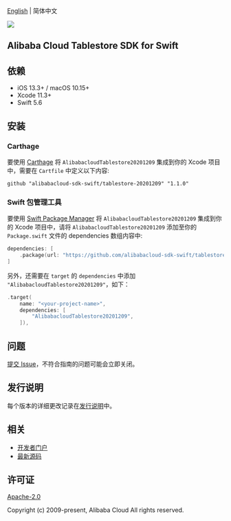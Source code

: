 [English](README.md) | 简体中文

![](https://aliyunsdk-pages.alicdn.com/icons/AlibabaCloud.svg)

## Alibaba Cloud Tablestore SDK for Swift

## 依赖

- iOS 13.3+ / macOS 10.15+
- Xcode 11.3+
- Swift 5.6

## 安装

### Carthage

要使用 [Carthage](https://github.com/Carthage/Carthage) 将 `AlibabacloudTablestore20201209` 集成到你的 Xcode 项目中，需要在 `Cartfile` 中定义以下内容:

```ogdl
github "alibabacloud-sdk-swift/tablestore-20201209" "1.1.0"
```

### Swift 包管理工具

要使用 [Swift Package Manager](https://swift.org/package-manager/) 将 `AlibabacloudTablestore20201209` 集成到你的 Xcode 项目中，请将 `AlibabacloudTablestore20201209` 添加至你的 `Package.swift` 文件的 dependencies 数组内容中:

```swift
dependencies: [
    .package(url: "https://github.com/alibabacloud-sdk-swift/tablestore-20201209.git", from: "1.1.0")
]
```

另外，还需要在 `target` 的 `dependencies` 中添加 `"AlibabacloudTablestore20201209"`，如下：

```swift
.target(
    name: "<your-project-name>",
    dependencies: [
        "AlibabacloudTablestore20201209",
    ]),
```

## 问题

[提交 Issue](https://github.com/alibabacloud-sdk-swift/tablestore-20201209/issues/new)，不符合指南的问题可能会立即关闭。

## 发行说明

每个版本的详细更改记录在[发行说明](./ChangeLog.txt)中。

## 相关

* [开发者门户](https://next.api.aliyun.com/home)
* [最新源码](https://github.com/alibabacloud-sdk-swift/tablestore-20201209)

## 许可证

[Apache-2.0](http://www.apache.org/licenses/LICENSE-2.0)

Copyright (c) 2009-present, Alibaba Cloud All rights reserved.
